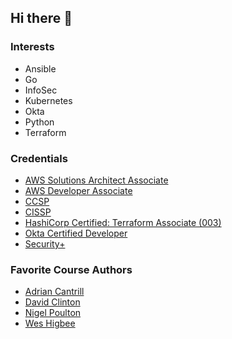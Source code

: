## Hi there 👋

### Interests
- Ansible
- Go
- InfoSec
- Kubernetes
- Okta
- Python
- Terraform

### Credentials
- [AWS Solutions Architect Associate](https://www.credly.com/earner/earned/badge/f4d10437-3944-4c43-969e-b3a2ff2e3c3f)
- [AWS Developer Associate](https://www.credly.com/badges/43ca6536-3145-4c01-a7b4-147cd9cef82e/public_url)
- [CCSP](https://www.credly.com/earner/earned/badge/e882ba52-8ec3-4189-a806-423ac5214878)
- [CISSP](https://www.credly.com/earner/earned/badge/683f5768-7dea-4b78-a8bd-26cfebea6f76)
- [HashiCorp Certified: Terraform Associate (003)](https://www.credly.com/badges/a81b156b-6bdb-4eb0-a13a-5c8ea4a424a0/public_url)
- [Okta Certified Developer](https://www.credly.com/earner/earned/badge/45452904-aa84-4ae5-a7cc-b345f5682d42)
- [Security+](https://www.credly.com/earner/earned/badge/c4291ff2-0bf4-4985-a995-4c7c05da2bad)

### Favorite Course Authors
- [Adrian Cantrill](https://cantrill.io/)
- [David Clinton](https://bootstrap-it.com/)
- [Nigel Poulton](https://www.nigelpoulton.com/)
- [Wes Higbee](https://www.weshigbee.com/)

<!--
**craighillelson/craighillelson** is a ✨ _special_ ✨ repository because its `README.md` (this file) appears on your GitHub profile.

Here are some ideas to get you started:

- 🔭 I’m currently working on ...
- 🌱 I’m currently learning ...
- 👯 I’m looking to collaborate on ...
- 🤔 I’m looking for help with ...
- 💬 Ask me about ...
- 📫 How to reach me: ...
- 😄 Pronouns: ...
- ⚡ Fun fact: ...
-->
